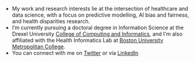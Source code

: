 - My work and research interests lie at the intersection of healthcare and data science, with a focus on predictive modelling, AI bias and fairness, and health disparities research. 
- I’m currently pursuing a doctoral degree in Information Science at the Drexel University [College of Computing and Informatics](https://drexel.edu/cci/), and I'm also affiliated with the Health Informatics Lab at [Boston University Metropolitan College](https://www.bu.edu/met/).
- You can connect with me on [Twitter](https://twitter.com/mary_m_lucas) or via [LinkedIn](https://www.linkedin.com/in/marymlucas/)

<!---
marymlucas/marymlucas is a ✨ special ✨ repository because its `README.md` (this file) appears on your GitHub profile.
You can click the Preview link to take a look at your changes.
--->
